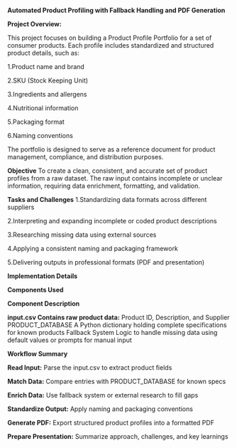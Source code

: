 **Automated Product Profiling with Fallback Handling and PDF Generation**

**Project Overview:**

This project focuses on building a Product Profile Portfolio for a set of consumer products. Each profile includes standardized and structured product details, such as:

1.Product name and brand

2.SKU (Stock Keeping Unit)

3.Ingredients and allergens

4.Nutritional information

5.Packaging format

6.Naming conventions

The portfolio is designed to serve as a reference document for product management, compliance, and distribution purposes.

**Objective**
To create a clean, consistent, and accurate set of product profiles from a raw dataset. The raw input contains incomplete or unclear information, requiring data enrichment, formatting, and validation.

**Tasks and Challenges**
1.Standardizing data formats across different suppliers

2.Interpreting and expanding incomplete or coded product descriptions

3.Researching missing data using external sources

4.Applying a consistent naming and packaging framework

5.Delivering outputs in professional formats (PDF and presentation)

**Implementation Details**

**Components Used**

**Component	Description**

**input.csv	Contains raw product data:** Product ID, Description, and Supplier
PRODUCT_DATABASE	A Python dictionary holding complete specifications for known products
Fallback System	Logic to handle missing data using default values or prompts for manual input

**Workflow Summary**

**Read Input:** Parse the input.csv to extract product fields

**Match Data:** Compare entries with PRODUCT_DATABASE for known specs

**Enrich Data:** Use fallback system or external research to fill gaps

**Standardize Output:** Apply naming and packaging conventions

**Generate PDF:** Export structured product profiles into a formatted PDF

**Prepare Presentation:** Summarize approach, challenges, and key learnings
